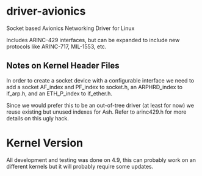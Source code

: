 # driver-avionics
Socket based Avionics Networking Driver for Linux

Includes ARINC-429 interfaces, but can be expanded to include new protocols like ARINC-717, MIL-1553, etc.

## Notes on Kernel Header Files

In order to create a socket device with a configurable interface we need to add a socket
AF\_index and PF\_index to socket.h, an ARPHRD\_index to if\_arp.h, and an ETH\_P\_index to if\_ether.h.

Since we would prefer this to be an out-of-tree driver (at least for now) we reuse existing but
unused indexes for Ash. Refer to arinc429.h for more details on this ugly hack.

# Kernel Version

All development and testing was done on 4.9, this can probably work on an different
kernels but it will probably require some updates.
